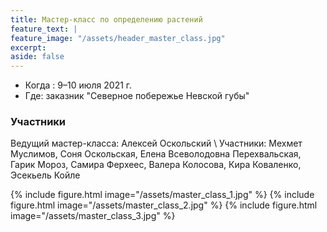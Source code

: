 ```yaml
---
title: Мастер-класс по определению растений
feature_text: |
feature_image: "/assets/header_master_class.jpg"
excerpt: 
aside: false
---
```


- Когда : 9–10 июля 2021 г.   
- Где: заказник "Северное побережье Невской губы"

### Участники
Ведущий мастер-класса: Алексей Оскольский \\
Участники: Мехмет Муслимов, Соня Оскольская, Елена Всеволодовна Перехвальская, Гарик Мороз, Самира Ферхеес, Валера Колосова, Кира Коваленко, Эсекьель Койле

{% include figure.html image="/assets/master_class_1.jpg" %}
{% include figure.html image="/assets/master_class_2.jpg" %}
{% include figure.html image="/assets/master_class_3.jpg" %}
